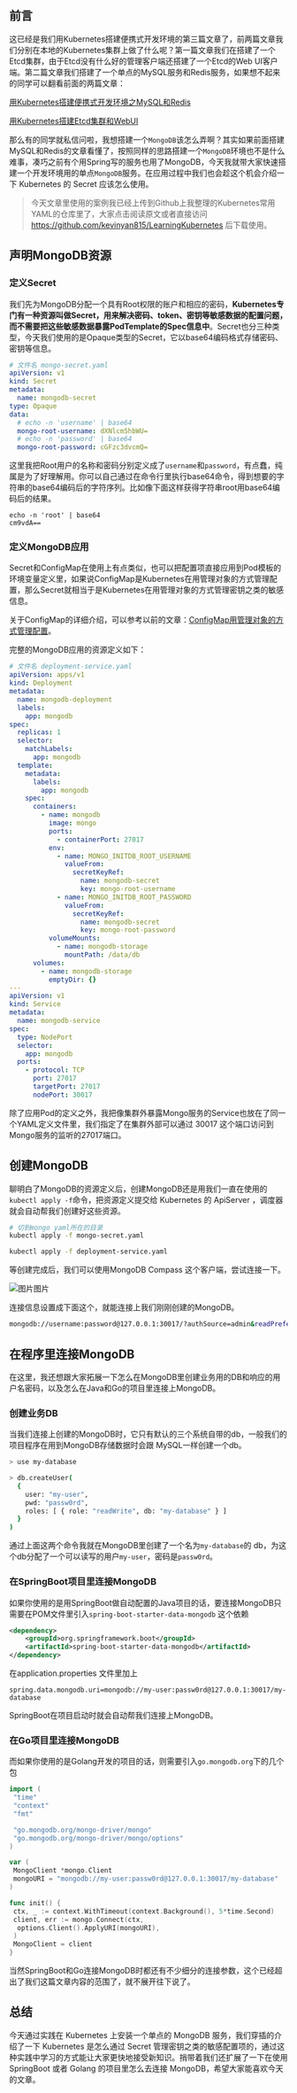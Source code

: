 ## 前言

这已经是我们用Kubernetes搭建便携式开发环境的第三篇文章了，前两篇文章我们分别在本地的Kubernetes集群上做了什么呢？第一篇文章我们在搭建了一个Etcd集群，由于Etcd没有什么好的管理客户端还搭建了一个Etcd的Web UI客户端。第二篇文章我们搭建了一个单点的MySQL服务和Redis服务，如果想不起来的同学可以翻看前面的两篇文章：

[用Kubernetes搭建便携式开发环境之MySQL和Redis](http://mp.weixin.qq.com/s?__biz=MzUzNTY5MzU2MA==&mid=2247487453&idx=1&sn=4d9ae57ea9079a7cb57d84672b29491a&chksm=fa80de4acdf7575cb9f6ced3a5657c48434d881cbbf694392efe79e4961d353b1f49975b223b&token=1138464917&lang=zh_CN&scene=21#wechat_redirect)

[用Kubernetes搭建Etcd集群和WebUI](http://mp.weixin.qq.com/s?__biz=MzUzNTY5MzU2MA==&mid=2247487400&idx=1&sn=bd6b3eca835cbe65fb70a4dfe9326037&chksm=fa80de3fcdf757291706205263a5940d60b54eab79e99aef53e24d4155f0ca094607ffd3062a&token=1138464917&lang=zh_CN&scene=21#wechat_redirect)

那么有的同学就私信问啦，我想搭建一个`MongoDB`该怎么弄啊？其实如果前面搭建MySQL和Redis的文章看懂了，按照同样的思路搭建一个`MongoDB`环境也不是什么难事，凑巧之前有个用Spring写的服务也用了MongoDB，今天我就带大家快速搭建一个开发环境用的单点`MongoDB`服务。在应用过程中我们也会趁这个机会介绍一下 Kubernetes 的 Secret 应该怎么使用。

> 今天文章里使用的案例我已经上传到Github上我整理的Kubernetes常用YAML的仓库里了，大家点击阅读原文或者直接访问 https://github.com/kevinyan815/LearningKubernetes 后下载使用。

## 声明MongoDB资源

### 定义Secret

我们先为MongoDB分配一个具有Root权限的账户和相应的密码，**Kubernetes专门有一种资源叫做Secret，用来解决密码、token、密钥等敏感数据的配置问题，而不需要把这些敏感数据暴露PodTemplate的Spec信息中**。Secret也分三种类型，今天我们使用的是Opaque类型的Secret，它以base64编码格式存储密码、密钥等信息。

```yaml
# 文件名 mongo-secret.yaml
apiVersion: v1
kind: Secret
metadata:
  name: mongodb-secret
type: Opaque
data:
  # echo -n 'username' | base64
  mongo-root-username: dXNlcm5hbWU=
  # echo -n 'password' | base64
  mongo-root-password: cGFzc3dvcmQ=
```

这里我把Root用户的名称和密码分别定义成了`username`和`password`，有点蠢，纯属是为了好理解用。你可以自己通过在命令行里执行base64命令，得到想要的字符串的base64编码后的字符序列。比如像下面这样获得字符串root用base64编码后的结果。

```shell
echo -n 'root' | base64
cm9vdA==
```

### 定义MongoDB应用

Secret和ConfigMap在使用上有点类似，也可以把配置项直接应用到Pod模板的环境变量定义里，如果说ConfigMap是Kubernetes在用管理对象的方式管理配置，那么Secret就相当于是Kubernetes在用管理对象的方式管理密钥之类的敏感信息。

关于ConfigMap的详细介绍，可以参考以前的文章：[ConfigMap用管理对象的方式管理配置](https://mp.weixin.qq.com/s?__biz=MzUzNTY5MzU2MA==&mid=2247486416&idx=1&sn=20d568f93d0f39e0f3c7ef3ce42ac1d8&chksm=fa80da47cdf75351af5919ece8169808807a3dab2ae2305dde19c268b4a60d335d37d50c0b05&token=1138464917&lang=zh_CN&scene=21#wechat_redirect)。

完整的MongoDB应用的资源定义如下：

```yaml
# 文件名 deployment-service.yaml
apiVersion: apps/v1
kind: Deployment
metadata:
  name: mongodb-deployment
  labels:
    app: mongodb
spec:
  replicas: 1
  selector:
    matchLabels:
      app: mongodb
  template:
    metadata:
      labels:
        app: mongodb
    spec:
      containers:
        - name: mongodb
          image: mongo
          ports:
            - containerPort: 27017
          env:
            - name: MONGO_INITDB_ROOT_USERNAME
              valueFrom:
                secretKeyRef:
                  name: mongodb-secret
                  key: mongo-root-username
            - name: MONGO_INITDB_ROOT_PASSWORD
              valueFrom:
                secretKeyRef:
                  name: mongodb-secret
                  key: mongo-root-password
          volumeMounts:
            - name: mongodb-storage
              mountPath: /data/db
      volumes:
        - name: mongodb-storage
          emptyDir: {}
---
apiVersion: v1
kind: Service
metadata:
  name: mongodb-service
spec:
  type: NodePort
  selector:
    app: mongodb
  ports:
    - protocol: TCP
      port: 27017
      targetPort: 27017
      nodePort: 30017
```

除了应用Pod的定义之外，我把像集群外暴露Mongo服务的Service也放在了同一个YAML定义文件里，我们指定了在集群外部可以通过 30017 这个端口访问到Mongo服务的监听的27017端口。

## 创建MongoDB

聊明白了MongoDB的资源定义后，创建MongoDB还是用我们一直在使用的 `kubectl apply -f`命令，把资源定义提交给 Kubernetes 的 ApiServer ，调度器就会自动帮我们创建好这些资源。

```bash
# 切到mongo yaml所在的目录
kubectl apply -f mongo-secret.yaml

kubectl apply -f deployment-service.yaml
```

等创建完成后，我们可以使用MongoDB Compass 这个客户端，尝试连接一下。

![图片](https://mmbiz.qpic.cn/mmbiz_png/z4pQ0O5h0f6jp0FKAwqOYe4IdqLOzoJgVMmWwkdJTQXT1y78abaHiblZ7uPheXAiaLXcKb4IImK0VlZ8McjsF5qw/640?wx_fmt=png&wxfrom=5&wx_lazy=1&wx_co=1)图片

连接信息设置成下面这个，就能连接上我们刚刚创建的MongoDB。

```bash
mongodb://username:password@127.0.0.1:30017/?authSource=admin&readPreference=primary&appname=MongoDB%20Compass&ssl=false
```

## 在程序里连接MongoDB

在这里，我还想跟大家拓展一下怎么在MongoDB里创建业务用的DB和响应的用户名密码，以及怎么在Java和Go的项目里连接上MongoDB。

### 创建业务DB

当我们连接上创建的MongoDB时，它只有默认的三个系统自带的db，一般我们的项目程序在用到MongoDB存储数据时会跟 MySQL一样创建一个db。

```bash
> use my-database

> db.createUser(
  {
    user: "my-user",
    pwd: "passw0rd",
    roles: [ { role: "readWrite", db: "my-database" } ]
  }
)
```

通过上面这两个命令我就在MongoDB里创建了一个名为`my-database`的 db，为这个db分配了一个可以读写的用户`my-user`，密码是`passw0rd`。

### 在SpringBoot项目里连接MongoDB

如果你使用的是用SpringBoot做自动配置的Java项目的话，要连接MongoDB只需要在POM文件里引入`spring-boot-starter-data-mongodb` 这个依赖

```xml
<dependency>
    <groupId>org.springframework.boot</groupId>
    <artifactId>spring-boot-starter-data-mongodb</artifactId>
</dependency>
```

在application.properties 文件里加上

```properties
spring.data.mongodb.uri=mongodb://my-user:passw0rd@127.0.0.1:30017/my-database
```

SpringBoot在项目启动时就会自动帮我们连接上MongoDB。

### 在Go项目里连接MongoDB

而如果你使用的是Golang开发的项目的话，则需要引入`go.mongodb.org`下的几个包

```go
import (
 "time"
 "context"
 "fmt"

 "go.mongodb.org/mongo-driver/mongo"
 "go.mongodb.org/mongo-driver/mongo/options"
)

var (
 MongoClient *mongo.Client
 mongoURI = "mongodb://my-user:passw0rd@127.0.0.1:30017/my-database"
)

func init() {
 ctx, _ := context.WithTimeout(context.Background(), 5*time.Second)
 client, err := mongo.Connect(ctx,
  options.Client().ApplyURI(mongoURI),
 )
 MongoClient = client
}
```

当然SpringBoot和Go连接MongoDB时都还有不少细分的连接参数，这个已经超出了我们这篇文章内容的范围了，就不展开往下说了。

## 总结

今天通过实践在 Kubernetes 上安装一个单点的 MongoDB 服务，我们穿插的介绍了一下 Kubernetes 是怎么通过 Secret 管理密钥之类的敏感配置项的，通过这种实践中学习的方式能让大家更快地接受新知识。捎带着我们还扩展了一下在使用 SpringBoot 或者 Golang 的项目里怎么去连接 MongoDB，希望大家能喜欢今天的文章。